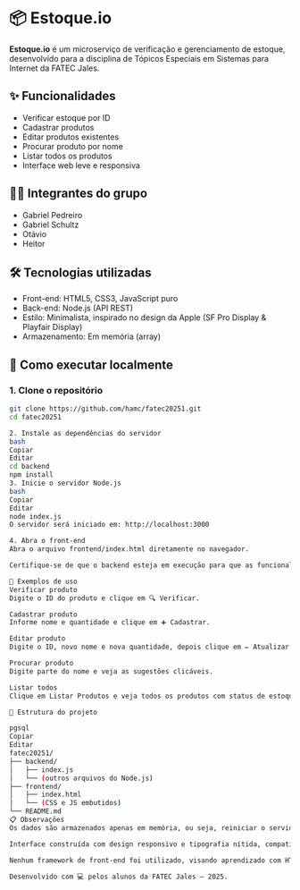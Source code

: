 # 📦 Estoque.io

**Estoque.io** é um microserviço de verificação e gerenciamento de estoque, desenvolvido para a disciplina de Tópicos Especiais em Sistemas para Internet da FATEC Jales.

## ✨ Funcionalidades

- Verificar estoque por ID
- Cadastrar produtos
- Editar produtos existentes
- Procurar produto por nome
- Listar todos os produtos
- Interface web leve e responsiva

## 🧑‍💻 Integrantes do grupo

- Gabriel Pedreiro
- Gabriel Schultz
- Otávio
- Heitor

## 🛠️ Tecnologias utilizadas

- Front-end: HTML5, CSS3, JavaScript puro
- Back-end: Node.js (API REST)
- Estilo: Minimalista, inspirado no design da Apple (SF Pro Display & Playfair Display)
- Armazenamento: Em memória (array)

## 🚀 Como executar localmente

### 1. Clone o repositório

```bash
git clone https://github.com/hamc/fatec20251.git
cd fatec20251

2. Instale as dependências do servidor
bash
Copiar
Editar
cd backend
npm install
3. Inicie o servidor Node.js
bash
Copiar
Editar
node index.js
O servidor será iniciado em: http://localhost:3000

4. Abra o front-end
Abra o arquivo frontend/index.html diretamente no navegador.

Certifique-se de que o backend esteja em execução para que as funcionalidades funcionem corretamente.

🧪 Exemplos de uso
Verificar produto
Digite o ID do produto e clique em 🔍 Verificar.

Cadastrar produto
Informe nome e quantidade e clique em ➕ Cadastrar.

Editar produto
Digite o ID, novo nome e nova quantidade, depois clique em ✏️ Atualizar.

Procurar produto
Digite parte do nome e veja as sugestões clicáveis.

Listar todos
Clique em Listar Produtos e veja todos os produtos com status de estoque.

📁 Estrutura do projeto

pgsql
Copiar
Editar
fatec20251/
├── backend/
│   ├── index.js
│   └── (outros arquivos do Node.js)
├── frontend/
│   ├── index.html
│   └── (CSS e JS embutidos)
└── README.md
📋 Observações
Os dados são armazenados apenas em memória, ou seja, reiniciar o servidor apaga os dados.

Interface construída com design responsivo e tipografia nítida, compatível com dispositivos modernos.

Nenhum framework de front-end foi utilizado, visando aprendizado com HTML/CSS/JS puro.

Desenvolvido com 💻 pelos alunos da FATEC Jales – 2025.
